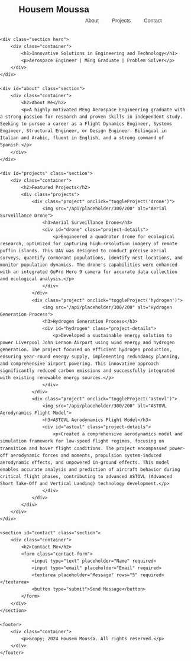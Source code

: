 <html lang="en">
<head>
    <meta charset="UTF-8">
    <meta name="viewport" content="width=device-width, initial-scale=1.0">
    <title>Housem Moussa - Aerospace Engineer Portfolio</title>
    <script src="https://cdnjs.cloudflare.com/ajax/libs/jquery/3.6.0/jquery.min.js"></script>
    <style>
        body {
            font-family: Arial, sans-serif;
            line-height: 1.6;
            margin: 0;
            padding: 0;
        }
        .container {
            width: 80%;
            margin: auto;
            overflow: hidden;
            padding: 1rem;
        }
        .logo {
            float: left;
            font-size: 1.5rem;
            font-weight: bold;
        }
        .nav-links {
            float: right;
        }
        .nav-links a {
            color: #333;
            text-decoration: none;
            padding: 0.5rem 1rem;
        }
        .section {
            padding: 2rem 0;
        }
        .hero {
            background-color: #f4f4f4;
            text-align: center;
            padding: 3rem 0;
        }
        .projects {
            display: flex;
            flex-wrap: wrap;
            justify-content: space-between;
        }
        .project {
            flex-basis: calc(33.333% - 1rem);
            margin-bottom: 2rem;
            cursor: pointer;
        }
        .project img {
            width: 100%;
            height: auto;
        }
        .project-details {
            display: none;
            background-color: #f4f4f4;
            padding: 1rem;
            margin-top: 1rem;
        }
    </style>
</head>
<body>
    <div class="container">
        <div class="logo">Housem Moussa</div>
        <div class="nav-links">
            <a href="#about">About</a>
            <a href="#projects">Projects</a>
            <a href="#contact">Contact</a>
        </div>
    </div>

    <div class="section hero">
        <div class="container">
            <h1>Innovative Solutions in Engineering and Technology</h1>
            <p>Aerospace Engineer | MEng Graduate | Problem Solver</p>
        </div>
    </div>

    <div id="about" class="section">
        <div class="container">
            <h2>About Me</h2>
            <p>A highly motivated MEng Aerospace Engineering graduate with a strong passion for research and proven skills in independent study. Seeking to pursue a career as a Flight Dynamics Engineer, Systems Engineer, Structural Engineer, or Design Engineer. Bilingual in Italian and Arabic, fluent in English, and a strong command of Spanish.</p>
        </div>
    </div>

    <div id="projects" class="section">
        <div class="container">
            <h2>Featured Projects</h2>
            <div class="projects">
                <div class="project" onclick="toggleProject('drone')">
                    <img src="/api/placeholder/300/200" alt="Aerial Surveillance Drone">
                    <h3>Aerial Surveillance Drone</h3>
                    <div id="drone" class="project-details">
                        <p>Engineered a quadrotor drone for ecological research, optimized for capturing high-resolution imagery of remote puffin islands. This UAV was designed to conduct precise aerial surveys, quantify cormorant populations, identify nest locations, and monitor population dynamics. The drone's capabilities were enhanced with an integrated GoPro Hero 9 camera for accurate data collection and ecological analysis.</p>
                    </div>
                </div>
                <div class="project" onclick="toggleProject('hydrogen')">
                    <img src="/api/placeholder/300/200" alt="Hydrogen Generation Process">
                    <h3>Hydrogen Generation Process</h3>
                    <div id="hydrogen" class="project-details">
                        <p>Developed a sustainable energy solution to power Liverpool John Lennon Airport using wind energy and hydrogen generation. The project focused on efficient hydrogen production, ensuring year-round energy supply, implementing redundancy planning, and comprehensive airport powering. This innovative approach significantly reduced carbon emissions and successfully integrated with existing renewable energy sources.</p>
                    </div>
                </div>
                <div class="project" onclick="toggleProject('astovl')">
                    <img src="/api/placeholder/300/200" alt="ASTOVL Aerodynamics Flight Model">
                    <h3>ASTOVL Aerodynamics Flight Model</h3>
                    <div id="astovl" class="project-details">
                        <p>Created a comprehensive aerodynamics model and simulation framework for low-speed flight regimes, focusing on transition and hover flight conditions. The project encompassed power-off aerodynamic forces and moments, propulsion system-induced aerodynamic effects, and unpowered in-ground effects. This model enables accurate analysis and prediction of aircraft behavior during critical flight phases, contributing to advanced ASTOVL (Advanced Short Take-Off and Vertical Landing) technology development.</p>
                    </div>
                </div>
            </div>
        </div>
    </div>

    <section id="contact" class="section">
        <div class="container">
            <h2>Contact Me</h2>
            <form class="contact-form">
                <input type="text" placeholder="Name" required>
                <input type="email" placeholder="Email" required>
                <textarea placeholder="Message" rows="5" required></textarea>
                <button type="submit">Send Message</button>
            </form>
        </div>
    </section>

    <footer>
        <div class="container">
            <p>&copy; 2024 Housem Moussa. All rights reserved.</p>
        </div>
    </footer>
</body>
</html>
